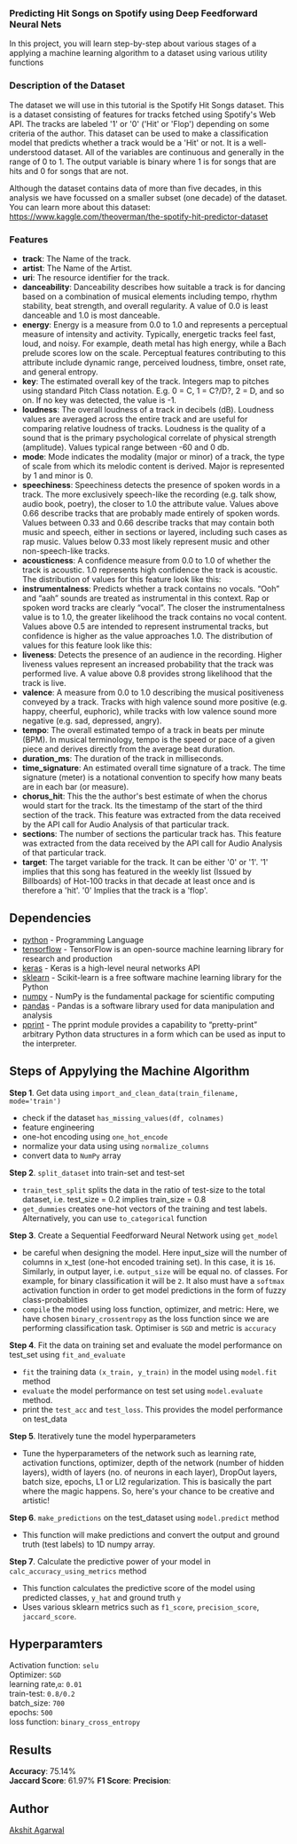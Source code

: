 ### Predicting Hit Songs on Spotify using Deep Feedforward Neural Nets
In this project, you will learn step-by-step about various stages of a applying a machine learning algorithm to a dataset
using various utility functions

### Description of the Dataset
The dataset we will use in this tutorial is the Spotify Hit Songs dataset. This is a dataset consisting of features 
for tracks fetched using Spotify's Web API. The tracks are labeled '1' or '0' ('Hit' or 'Flop') depending on some 
criteria of the author. This dataset can be used to make a classification model that predicts whether a 
track would be a 'Hit' or not. It is a well-understood dataset. All of the variables are continuous and generally
 in the range of 0 to 1. The output variable is binary where 1 is for songs that are hits and 0 for songs that are not.

Although the dataset contains data of more than five decades, in this analysis we have focussed on a smaller subset (one decade) 
of the dataset. You can learn more about this dataset: https://www.kaggle.com/theoverman/the-spotify-hit-predictor-dataset

### Features
- **track**: The Name of the track.
- **artist**: The Name of the Artist.
- **uri**: The resource identifier for the track.
- **danceability**: Danceability describes how suitable a track is for dancing based on a combination of musical elements including tempo, rhythm stability, beat strength, and overall regularity. A value of 0.0 is least danceable and 1.0 is most danceable. 
- **energy**: Energy is a measure from 0.0 to 1.0 and represents a perceptual measure of intensity and activity. Typically, energetic tracks feel fast, loud, and noisy. For example, death metal has high energy, while a Bach prelude scores low on the scale. Perceptual features contributing to this attribute include dynamic range, perceived loudness, timbre, onset rate, and general entropy. 
- **key**: The estimated overall key of the track. Integers map to pitches using standard Pitch Class notation. E.g. 0 = C, 1 = C?/D?, 2 = D, and so on. If no key was detected, the value is -1.
- **loudness**: The overall loudness of a track in decibels (dB). Loudness values are averaged across the entire track and are useful for comparing relative loudness of tracks. Loudness is the quality of a sound that is the primary psychological correlate of physical strength (amplitude). Values typical range between -60 and 0 db. 
- **mode**: Mode indicates the modality (major or minor) of a track, the type of scale from which its melodic content is derived. Major is represented by 1 and minor is 0.
- **speechiness**: Speechiness detects the presence of spoken words in a track. The more exclusively speech-like the recording (e.g. talk show, audio book, poetry), the closer to 1.0 the attribute value. Values above 0.66 describe tracks that are probably made entirely of spoken words. Values between 0.33 and 0.66 describe tracks that may contain both music and speech, either in sections or layered, including such cases as rap music. Values below 0.33 most likely represent music and other non-speech-like tracks. 
- **acousticness**: A confidence measure from 0.0 to 1.0 of whether the track is acoustic. 1.0 represents high confidence the track is acoustic. The distribution of values for this feature look like this:
- **instrumentalness**: Predicts whether a track contains no vocals. “Ooh” and “aah” sounds are treated as instrumental in this context. Rap or spoken word tracks are clearly “vocal”. The closer the instrumentalness value is to 1.0, the greater likelihood the track contains no vocal content. Values above 0.5 are intended to represent instrumental tracks, but confidence is higher as the value approaches 1.0. The distribution of values for this feature look like this:
- **liveness**: Detects the presence of an audience in the recording. Higher liveness values represent an increased probability that the track was performed live. A value above 0.8 provides strong likelihood that the track is live.
- **valence**: A measure from 0.0 to 1.0 describing the musical positiveness conveyed by a track. Tracks with high valence sound more positive (e.g. happy, cheerful, euphoric), while tracks with low valence sound more negative (e.g. sad, depressed, angry).
- **tempo**: The overall estimated tempo of a track in beats per minute (BPM). In musical terminology, tempo is the speed or pace of a given piece and derives directly from the average beat duration. 
- **duration_ms**:  The duration of the track in milliseconds.
- **time_signature**: An estimated overall time signature of a track. The time signature (meter) is a notational convention to specify how many beats are in each bar (or measure).
- **chorus_hit**: This the the author's best estimate of when the chorus would start for the track. Its the timestamp of the start of the third section of the track. This feature was extracted from the data received by the API call for Audio Analysis of that particular track.
- **sections**: The number of sections the particular track has. This feature was extracted from the data received by the API call for Audio Analysis of that particular track.
- **target**: The target variable for the track. It can be either '0' or '1'. '1' implies that this song has featured in the weekly list (Issued by Billboards) of Hot-100 tracks in that decade at least once and is therefore a 'hit'. '0' Implies that the track is a 'flop'.

## Dependencies
* [python](https://www.python.org/) - Programming Language
* [tensorflow](https://www.tensorflow.org/) - TensorFlow is an open-source machine learning library for research and production
* [keras](https://keras.io/) - Keras is a high-level neural networks API
* [sklearn](http://scikit-learn.org/stable/documentation.html) - Scikit-learn is a free software machine learning library for the Python 
* [numpy](http://www.numpy.org/) - NumPy is the fundamental package for scientific computing
* [pandas](https://pandas.pydata.org/) - Pandas is a software library used for data manipulation and analysis
* [pprint](https://python.readthedocs.io/en/stable/library/pprint.html#module-pprint) - The pprint module provides a capability to “pretty-print” arbitrary Python data structures in a form which can be used as input to the interpreter.


## Steps of Appylying the Machine Algorithm
**Step 1**. Get data using `import_and_clean_data(train_filename, mode='train')` <br/>
 - check if the dataset `has_missing_values(df, colnames)`
 - feature engineering
 - one-hot encoding using `one_hot_encode`
 - normalize your data using using `normalize_columns`
 - convert data to `NumPy` array

**Step 2**. `split_dataset` into train-set and test-set <br/>
 - `train_test_split` splits the data in the ratio of test-size to the total dataset, i.e. test_size = 0.2 implies train_size = 0.8 
 - `get_dummies` creates one-hot vectors of the training and test labels. Alternatively, you can use `to_categorical` function

**Step 3**. Create a Sequential Feedforward Neural Network using `get_model` <br/>
 - be careful when designing the model. Here input_size will the number of columns in x_test (one-hot encoded training set). 
 In this case, it is `16`. Similarly, in output layer, i.e. `output_size` will be equal no. of classes. For example, for binary classification it will be `2`.
 It also must have a `softmax` activation function in order to get model predictions in the form of fuzzy class-probablities
 - `compile` the model using loss function, optimizer, and metric: Here, we have chosen `binary_crossentropy` as the loss function since we are performing classification task. Optimiser is `SGD` and metric is `accuracy`
   
**Step 4**. Fit the data on training set and evaluate the model performance on test_set using `fit_and_evaluate` <br/>
 - `fit` the training data `(x_train, y_train)` in the model using `model.fit` method 
 - `evaluate` the model performance on test set using `model.evaluate` method.
 - print the `test_acc` and `test_loss`. This provides the model performance on test_data
 
**Step 5**. Iteratively tune the model hyperparameters <br/>
- Tune the hyperparameters of the network such as learning rate, activation functions, optimizer, depth of the network (number of hidden layers), width of layers (no. of neurons in each layer), DropOut layers, batch size, epochs, L1 or Ll2 regularization. This is basically the part where the magic happens. So, here's your chance to be creative and artistic!

**Step 6**. `make_predictions` on the test_dataset using `model.predict` method <br/>
- This function will make predictions and convert the output and ground truth (test labels) to 1D numpy array. 

**Step 7**. Calculate the predictive power of your model in `calc_accuracy_using_metrics` method
- This function calculates the predictive score of the model using predicted classes, `y_hat` and ground truth `y`
- Uses various sklearn metrics such as `f1_score`, `precision_score`, `jaccard_score`.

## Hyperparamters
Activation function: `selu`  
Optimizer: `SGD`   
learning rate,`α`: `0.01`  
train-test: `0.8/0.2`  
batch_size: `700`  
epochs: `500`  
loss function: `binary_cross_entropy`

## Results
**Accuracy**: 75.14%  
**Jaccard Score**: 61.97%
**F1 Score**: 
**Precision**: 

## Author
[Akshit Agarwal](https://github.com/123)
